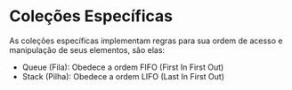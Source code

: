 # Coleções Específicas
As coleções específicas implementam regras para sua ordem de acesso e manipulação de seus elementos, são elas:

* Queue (Fila): Obedece a ordem FIFO (First In First Out)
* Stack (Pilha): Obedece a ordem LIFO (Last In First Out)